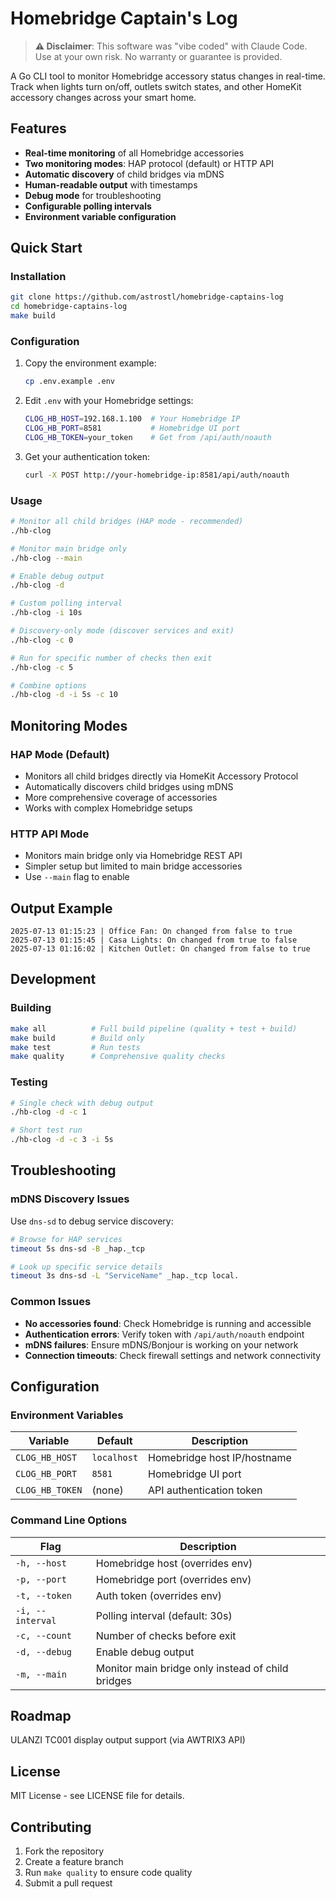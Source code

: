 # Homebridge Captain's Log

> **⚠️ Disclaimer**: This software was "vibe coded" with Claude Code. Use at your own risk. No warranty or guarantee is provided.

A Go CLI tool to monitor Homebridge accessory status changes in real-time. Track when lights turn on/off, outlets switch states, and other HomeKit accessory changes across your smart home.

## Features

- **Real-time monitoring** of all Homebridge accessories
- **Two monitoring modes**: HAP protocol (default) or HTTP API
- **Automatic discovery** of child bridges via mDNS
- **Human-readable output** with timestamps
- **Debug mode** for troubleshooting
- **Configurable polling intervals**
- **Environment variable configuration**

## Quick Start

### Installation

```bash
git clone https://github.com/astrostl/homebridge-captains-log
cd homebridge-captains-log
make build
```

### Configuration

1. Copy the environment example:
   ```bash
   cp .env.example .env
   ```

2. Edit `.env` with your Homebridge settings:
   ```bash
   CLOG_HB_HOST=192.168.1.100  # Your Homebridge IP
   CLOG_HB_PORT=8581           # Homebridge UI port
   CLOG_HB_TOKEN=your_token    # Get from /api/auth/noauth
   ```

3. Get your authentication token:
   ```bash
   curl -X POST http://your-homebridge-ip:8581/api/auth/noauth
   ```

### Usage

```bash
# Monitor all child bridges (HAP mode - recommended)
./hb-clog

# Monitor main bridge only 
./hb-clog --main

# Enable debug output
./hb-clog -d

# Custom polling interval
./hb-clog -i 10s

# Discovery-only mode (discover services and exit)
./hb-clog -c 0

# Run for specific number of checks then exit
./hb-clog -c 5

# Combine options
./hb-clog -d -i 5s -c 10
```

## Monitoring Modes

### HAP Mode (Default)
- Monitors all child bridges directly via HomeKit Accessory Protocol
- Automatically discovers child bridges using mDNS
- More comprehensive coverage of accessories
- Works with complex Homebridge setups

### HTTP API Mode
- Monitors main bridge only via Homebridge REST API  
- Simpler setup but limited to main bridge accessories
- Use `--main` flag to enable

## Output Example

```
2025-07-13 01:15:23 | Office Fan: On changed from false to true
2025-07-13 01:15:45 | Casa Lights: On changed from true to false
2025-07-13 01:16:02 | Kitchen Outlet: On changed from false to true
```

## Development

### Building

```bash
make all          # Full build pipeline (quality + test + build)
make build        # Build only
make test         # Run tests
make quality      # Comprehensive quality checks
```

### Testing

```bash
# Single check with debug output
./hb-clog -d -c 1

# Short test run
./hb-clog -d -c 3 -i 5s
```

## Troubleshooting

### mDNS Discovery Issues

Use `dns-sd` to debug service discovery:

```bash
# Browse for HAP services
timeout 5s dns-sd -B _hap._tcp

# Look up specific service details
timeout 3s dns-sd -L "ServiceName" _hap._tcp local.
```

### Common Issues

- **No accessories found**: Check Homebridge is running and accessible
- **Authentication errors**: Verify token with `/api/auth/noauth` endpoint
- **mDNS failures**: Ensure mDNS/Bonjour is working on your network
- **Connection timeouts**: Check firewall settings and network connectivity

## Configuration

### Environment Variables

| Variable | Default | Description |
|----------|---------|-------------|
| `CLOG_HB_HOST` | `localhost` | Homebridge host IP/hostname |
| `CLOG_HB_PORT` | `8581` | Homebridge UI port |
| `CLOG_HB_TOKEN` | (none) | API authentication token |

### Command Line Options

| Flag | Description |
|------|-------------|
| `-h, --host` | Homebridge host (overrides env) |
| `-p, --port` | Homebridge port (overrides env) |
| `-t, --token` | Auth token (overrides env) |
| `-i, --interval` | Polling interval (default: 30s) |
| `-c, --count` | Number of checks before exit |
| `-d, --debug` | Enable debug output |
| `-m, --main` | Monitor main bridge only instead of child bridges |

## Roadmap

ULANZI TC001 display output support (via AWTRIX3 API)

## License

MIT License - see LICENSE file for details.

## Contributing

1. Fork the repository
2. Create a feature branch
3. Run `make quality` to ensure code quality
4. Submit a pull request